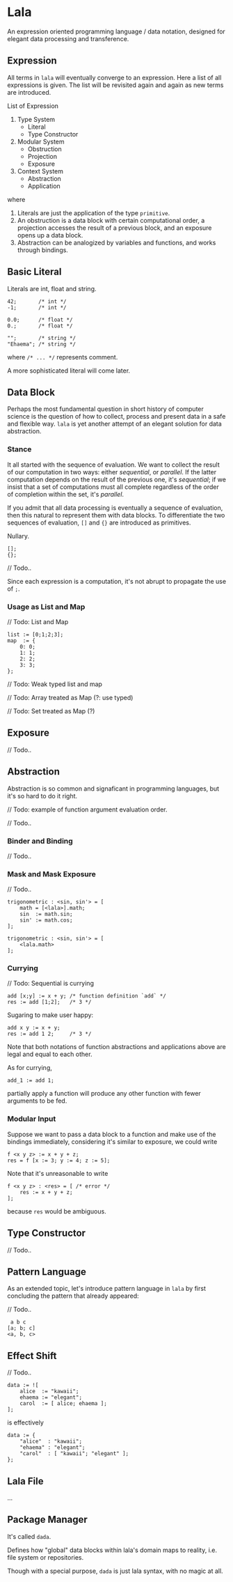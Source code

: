 # Lala

An expression oriented programming language / data notation, designed for elegant data processing and transference.

## Expression

All terms in `lala` will eventually converge to an expression. Here a list of all expressions is given. The list will be revisited again and again as new terms are introduced.

List of Expression

1. Type System
    - Literal
    - Type Constructor
2. Modular System
    - Obstruction
    - Projection
    - Exposure
3. Context System
    - Abstraction
    - Application

where

1. Literals are just the application of the type `primitive`.
2. An obstruction is a data block with certain computational order, a projection accesses the result of a previous block, and an exposure opens up a data block.
3. Abstraction can be analogized by variables and functions, and works through bindings.

## Basic Literal

Literals are int, float and string.

```lala
42;       /* int */
-1;       /* int */

0.0;      /* float */
0.;       /* float */

"";       /* string */
"Ehaema"; /* string */
```

where `/* ... */` represents comment.

A more sophisticated literal will come later.

## Data Block

Perhaps the most fundamental question in short history of computer science is the question of how to collect, process and present data in a safe and flexible way. `lala` is yet another attempt of an elegant solution for data abstraction.

### Stance

It all started with the sequence of evaluation. We want to collect the result of our computation in two ways: either *sequential*, or *parallel*. If the latter computation depends on the result of the previous one, it's *sequential*; if we insist that a set of computations must all complete regardless of the order of completion within the set, it's *parallel*. 

If you admit that all data processing is eventually a sequence of evaluation, then this natural to represent them with data blocks. To differentiate the two sequences of evaluation, `[]` and `{}` are introduced as primitives.

Nullary.

```lala
[];
{};
```

// Todo..

Since each expression is a computation, it's not abrupt to propagate the use of `;`.

### Usage as List and Map

// Todo: List and Map

```lala
list := [0;1;2;3];
map  := {
    0: 0;
    1: 1;
    2: 2;
    3: 3;
};
```

// Todo: Weak typed list and map

// Todo: Array treated as Map (?: use typed)

// Todo: Set treated as Map (?)

## Exposure

// Todo..

## Abstraction

Abstraction is so common and signaficant in programming languages, but it's so hard to do it right. 

// Todo: example of function argument evaluation order.

// Todo..

### Binder and Binding

// Todo..

### Mask and Mask Exposure

// Todo..

```lala
trigonometric : <sin, sin'> = [
    math = [<lala>].math;
    sin  := math.sin;
    sin' := math.cos;
];
```

```lala
trigonometric : <sin, sin'> = [
    <lala.math>
];
```

### Currying

// Todo: Sequential is currying

```lala
add [x;y] := x + y; /* function definition `add` */
res := add [1;2];   /* 3 */
```

Sugaring to make user happy:

```lala
add x y := x + y;
res := add 1 2;     /* 3 */
```

Note that both notations of function abstractions and applications above are legal and equal to each other.

As for currying,

```lala
add_1 := add 1;
```

partially apply a function will produce any other function with fewer arguments to be fed.

### Modular Input

Suppose we want to pass a data block to a function and make use of the bindings immediately, considering it's similar to exposure, we could write

```lala
f <x y z> := x + y + z;
res = f [x := 3; y := 4; z := 5];
```

Note that it's unreasonable to write

```lala
f <x y z> : <res> = [ /* error */
    res := x + y + z;
];
```

because `res` would be ambiguous.

## Type Constructor

// Todo..

## Pattern Language

As an extended topic, let's introduce pattern language in `lala` by first concluding the pattern that already appeared:

// Todo..

```lala
 a b c
[a; b; c]
<a, b, c>
```

## Effect Shift

// Todo..

```lala
data := ![
    alice  := "kawaii";
    ehaema := "elegant";
    carol  := [ alice; ehaema ];
];
```

is effectively

```lala
data := {
    "alice"  : "kawaii";
    "ehaema" : "elegant";
    "carol"  : [ "kawaii"; "elegant" ];
};
```

## Lala File

...

## Package Manager

It's called `dada`.

Defines how "global" data blocks within lala's domain maps to reality, i.e. file system or repositories.

Though with a special purpose, `dada` is just lala syntax, with no magic at all.
